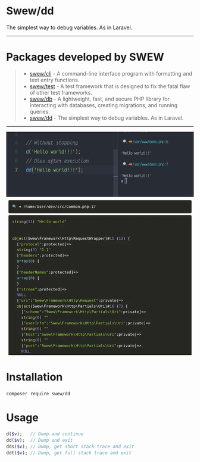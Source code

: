 # Swew/dd

The simplest way to debug variables. As in Laravel.

---

# Packages developed by SWEW

> - [swew/cli](https://packagist.org/packages/swew/cli) - A command-line interface program with formatting and text entry functions.
> - [swew/test](https://packagist.org/packages/swew/test) - A test framework that is designed to fix the fatal flaw of other test frameworks.
> - [swew/db](https://packagist.org/packages/swew/db) - A lightweight, fast, and secure PHP library for interacting with databases, creating migrations, and running queries.
> - [swew/dd](https://packagist.org/packages/swew/dd) - The simplest way to debug variables. As in Laravel.

---


![swew/dd](./assets/demo.png)
![swew/dd](./assets/demo-browser.webp)

# Installation

```sh
composer require swew/dd
```

# Usage

```php
d($v);   // Dump and continue
dd($v);  // Dump and exit
dds($v); // Dump, get short stack trace and exit
ddt($v); // Dump, get full stack trace and exit

```